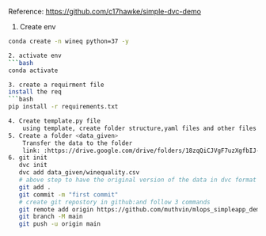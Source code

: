 Reference: https://github.com/c17hawke/simple-dvc-demo

1. Create env
```bash
conda create -n wineq python=37 -y 

2. activate env
```bash
conda activate

3. create a requirment file
install the req
```bash
pip install -r requirements.txt

4. Create template.py file
    using template, create folder structure,yaml files and other files
5. Create a folder <data_given>
    Transfer the data to the folder
    link: :https://drive.google.com/drive/folders/18zqQiCJVgF7uzXgfbIJ-04zgz1ItNfF5
6. git init
   dvc init
   dvc add data_given/winequality.csv
   # above step to have the original version of the data in dvc format
   git add .
   git commit -m "first commit" 
   # create git repostory in github:and follow 3 commands
   git remote add origin https://github.com/muthvin/mlops_simpleapp_demo.git
   git branch -M main
   git push -u origin main